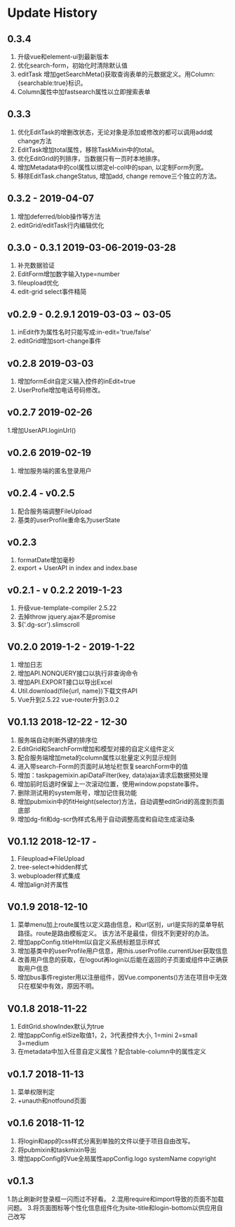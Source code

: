 # Update History

## 0.3.4

1. 升级vue和element-ui到最新版本
2. 优化search-form，初始化时清除默认值
3. editTask 增加getSearchMeta()获取查询表单的元数据定义。用Column:{searchable:true}标识。
4. Column属性中加fastsearch属性以立即搜索表单

## 0.3.3

1. 优化EditTask的增删改状态，无论对象是添加或修改的都可以调用add或change方法
2. EditTask增加total属性，移除TaskMixin中的total。
3. 优化EditGrid的列排序，当数据只有一页时本地排序。
4. 增加Metadata中的col属性以绑定el-col中的span, 以定制Form列宽。
5. 移除EditTask.changeStatus, 增加add, change remove三个独立的方法。

## 0.3.2 - 2019-04-07

1. 增加deferred/blob操作等方法
2. editGrid/editTask行内编辑优化

## 0.3.0 - 0.3.1 2019-03-06-2019-03-28

1. 补充数据验证
2. EditForm增加数字输入type=number
3. fileupload优化
4. edit-grid select事件精简

## v0.2.9 - 0.2.9.1 2019-03-03 ~ 03-05

1. inEdit作为属性名时只能写成:in-edit='true/false'
2. editGrid增加sort-change事件

## v0.2.8 2019-03-03

1. 增加formEdit自定义输入控件的inEdit=true
2. UserProfie增加电话号码修改。

## v0.2.7 2019-02-26

1.增加UserAPI.loginUrl()

## v0.2.6 2019-02-19

1. 增加服务端的匿名登录用户

## v0.2.4 - v0.2.5

1. 配合服务端调整FileUpload
2. 基类的userProfile重命名为userState

## v0.2.3

1. formatDate增加毫秒
2. export + UserAPI in index and index.base

## v0.2.1 - v 0.2.2 2019-1-23

1. 升级vue-template-compiler 2.5.22
2. 去掉throw jquery.ajax不是promise
3. $('.dg-scr').slimscroll

## V0.2.0 2019-1-2 - 2019-1-22

1. 增加日志
2. 增加API.NONQUERY接口以执行非查询命令
3. 增加API.EXPORT接口以导出Excel
4. Util.download(file{url, name})下载文件API
5. Vue升到2.5.22 vue-router升到3.0.2

## V0.1.13 2018-12-22 - 12-30

1. 服务端自动判断外键的排序位
2. EditGrid和SearchForm增加和模型对接的自定义组件定义
3. 配合服务端增加meta的column属性以批量定义列显示规则
4. 进入带search-Form的页面时从地址栏恢复searchForm中的值
5. 增加：taskpagemixin.apiDataFilter(key, data)ajax请求后数据预处理
6. 增加前时后退时保留上一次滚动位置，使用window.popstate事件。
7. 删除测试用的system账号，增加记住我功能
8. 增加pubmixin中的fitHeight(selector)方法，自动调整editGrid的高度到页面底部
9. 增加dg-fit和dg-scr伪样式名用于自动调整高度和自动生成滚动条

## V0.1.12 2018-12-17 -

1. Fileupload=>FileUpload
2. tree-select=>hidden样式
3. webuploader样式集成
4. 增加align对齐属性

## V0.1.9 2018-12-10

1. 菜单menu加上route属性以定义路由信息，和url区别，url是实际的菜单导航路径。route是路由模板定义。
   该方法不是最佳，但找不到更好的办法。
2. 增加appConfig.titleHtml以自定义系统标题显示样式
3. 增加基类中的userProfile用户信息，用this.userProfile.currentUser获取信息
4. 改善用户信息的获取，在logout再login以后能在返回的子页面或组件中正确获取用户信息
5. 增加bus事件register用以注册组件，因Vue.components()方法在项目中无效只在框架中有效，原因不明。

## V0.1.8 2018-11-22

1. EditGrid.showIndex默认为true
2. 增加appConfig.elSize取值1，2，3代表控件大小, 1=mini 2=small 3=medium
3. 在metadata中加入任意自定义属性？配合table-column中的属性定义

## v0.1.7  2018-11-13

1. 菜单权限判定
2. +unauth和notfound页面

## v0.1.6  2018-11-12

1. 将login和app的css样式分离到单独的文件以便于项目自由改写。
2. 将pubmixin和taskmixin导出
3. 增加appConfig的Vue全局属性appConfig.logo systemName copyright

## v0.1.3

1.防止刷新时登录框一闪而过不好看。
2.混用require和import导致的页面不加载问题。
3.将页面图标等个性化信息组件化为site-title和login-bottom以供应用自己改写
